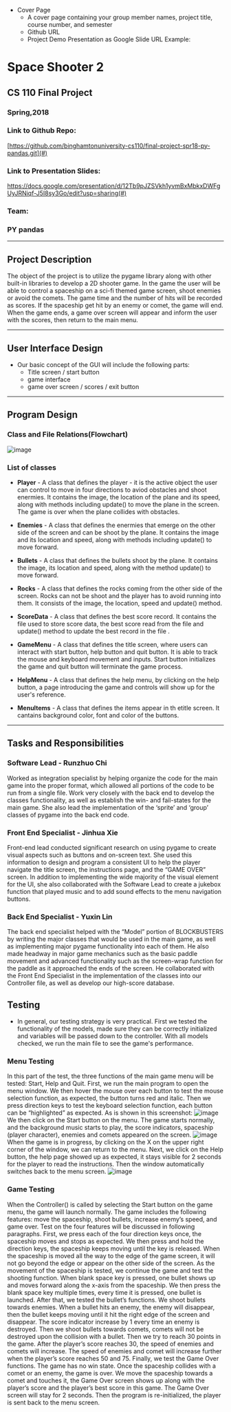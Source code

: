 ﻿* Cover Page
    * A cover page containing your group member names, project title, course number, and semester
    * Github URL
    * Project Demo Presentation as Google Slide URL
Example:
# Space Shooter 2
## CS 110 Final Project
### Spring,2018

### Link to Github Repo:
[https://github.com/binghamtonuniversity-cs110/final-project-spr18-py-pandas.git](#)

### Link to Presentation Slides:
https://docs.google.com/presentation/d/12Tb9pJZSVkh1yvmBxMbkxDWFgUyJRNiqf-J5I8sy3Go/edit?usp=sharing(#)

### Team:
### PY pandas

***

## Project Description
The object of the project is to utilize the pygame library along with other built-in libraries to develop a 2D shooter game. In the game the user will be able to control a spaceship on a sci-fi themed game screen, shoot enemies or avoid the comets. The game time and the number of hits will be recorded as scores. If the spaceship get hit by an enemy or comet, the game will end. When the game ends, a game over screen will appear and inform the user with the scores, then return to the main menu.

***    

## User Interface Design
* Our basic concept of the GUI will include the following parts:
  * Title screen / start button
  * game interface
  * game over screen / scores / exit button

***        

## Program Design
### Class and File Relations(Flowchart)
![image](https://github.com/binghamtonuniversity-cs110/final-project-spr18-py-pandas/raw/master/assets/flowchart.png)

### List of classes

* **Player** - A class that defines the player - it is the active object the user can control to move in four directions to aviod obstacles and shoot enermies. It contains the image, the location of the plane and its speed, along with methods including update() to move the plane in the screen. The game is over when the plane collides with obstacles.


* **Enemies** - A class that defines the enermies that emerge on the other side of the screen and can be shoot by the plane. It contains the image and its location and speed, along with methods including update() to move forward. 


* **Bullets** - A class that defines the bullets shoot by the plane. It contains the image, its location and speed, along with the method update() to move forward. 


* **Rocks** - A class that defines the rocks coming from the other side of the screen. Rocks can not be shoot and the player has to avoid running into them. It consists of the image, the location, speed and update() method.

* **ScoreData** - A class that defines the best score record. It contains the file used to store score data, the best score read from the file and update() method to update the best record in the file .

* **GameMenu** - A class that defines the title screen, where users can interact with start button, help button and quit button. It is able to track the mouse and keyboard movement and inputs. Start button initializes the game and quit button will terminate the game process.

* **HelpMenu** - A class that defines the help menu, by clicking on the help button, a page introducing the game and controls will show up for the user's reference.


* **MenuItems** - A class that defines the items appear in th etitle screen. It cantains background color, font and color of the buttons.

***

## Tasks and Responsibilities

### Software Lead - Runzhuo Chi

Worked as integration specialist by helping organize the code for the main game into the proper format, which allowed all portions of the code to be run from a single file. Work very closely with the back end to develop the classes functionality, as well as establish the win- and fail-states for the main game. She also lead the implementation of the ‘sprite’ and ‘group’ classes of pygame into the back end code.

### Front End Specialist - Jinhua Xie

Front-end lead conducted significant research on using pygame to create visual aspects such as buttons and on-screen text. She used this information to design and program a consistent UI to help the player navigate the title screen, the instructions page, and the “GAME OVER” screen. In addition to implementing the wide majority of the visual element for the UI, she also collaborated with the Software Lead to create a jukebox function that played music and to add sound effects to the menu navigation buttons.

### Back End Specialist - Yuxin Lin

The back end specialist helped with the “Model” portion of BLOCKBUSTERS by writing the major classes that would be used in the main game, as well as implementing major pygame functionality into each of them. He also made headway in major game mechanics such as the basic paddle movement and advanced functionality such as the screen-wrap function for the paddle as it approached the ends of the screen. He collaborated with the Front End Specialist in the implementation of the classes into our Controller file, as well as develop our high-score database.

## Testing
* In general, our testing strategy is very practical. First we tested the functionality of the models, made sure they can be correctly initialized and variables will be passed down to the controller. With all models checked, we run the main file to see the game's performance. 

### Menu Testing

In this part of the test, the three functions of the main game menu will be tested: Start, Help and Quit. First, we run the main program to open the menu window. We then hover the mouse over each button to test the mouse selection function, as expected, the button turns red and italic. Then we press direction keys to test the keyboard selection function, each button can be “highlighted” as expected. As is shown in this screenshot:
![image](https://github.com/binghamtonuniversity-cs110/final-project-spr18-py-pandas/raw/master/assets/Screenshots/menuscreen.png)
We then click on the Start button on the menu. The game starts normally, and the background music starts to play, the score indicators, spaceship (player character), enemies and comets appeared on the screen.
![image](https://github.com/binghamtonuniversity-cs110/final-project-spr18-py-pandas/raw/master/assets/Screenshots/gamescreen.png)
When the game is in progress, by clicking on the X on the upper right corner of the window, we can return to the menu. Next, we click on the Help button, the help page showed up as expected, it stays visible for 2 seconds for the player to read the instructions. Then the window automatically switches back to the menu screen.
![image](https://github.com/binghamtonuniversity-cs110/final-project-spr18-py-pandas/raw/master/assets/Screenshots/helpscreen.png)


### Game Testing
When the Controller() is called by selecting the Start button on the game menu, the game will launch normally. The game includes the following features: move the spaceship, shoot bullets, increase enemy’s speed, and game over. Test on the four features will be discussed in following paragraphs. 
First, we press each of the four direction keys once, the spaceship moves and stops as expected. We then press and hold the direction keys, the spaceship keeps moving until the key is released. When the spaceship is moved all the way to the edge of the game screen, it will not go beyond the edge or appear on the other side of the screen. 
As the movement of the spaceship is tested, we continue the game and test the shooting function. When blank space key is pressed, one bullet shows up and moves forward along the x-axis from the spaceship. We then press the blank space key multiple times, every time it is pressed, one bullet is launched. After that, we tested the bullet’s functions. We shoot bullets towards enemies. When a bullet hits an enemy, the enemy will disappear, then the bullet keeps moving until it hit the right edge of the screen and disappear. The score indicator increase by 1 every time an enemy is destroyed. Then we shoot bullets towards comets, comets will not be destroyed upon the collision with a bullet. 
Then we try to reach 30 points in the game. After the player’s score reaches 30, the speed of enemies and comets will increase. The speed of enemies and comet will increase further when the player’s score reaches 50 and 75.
Finally, we test the Game Over functions. The game has no win state. Once the spaceship collides with a comet or an enemy, the game is over. We move the spaceship towards a comet and touches it, the Game Over screen shows up along with the player’s score and the player’s best score in this game. The Game Over screen will stay for 2 seconds. Then the program is re-initialized, the player is sent back to the menu screen. 

